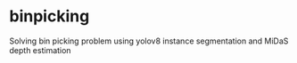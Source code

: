 # binpicking
Solving bin picking problem using yolov8 instance segmentation and MiDaS depth estimation
